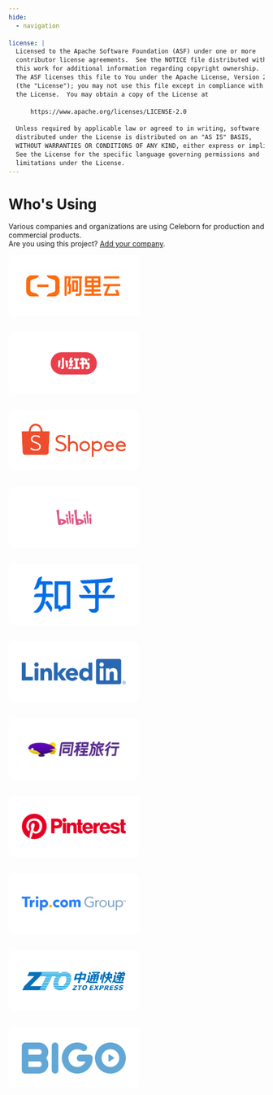 ```yaml
---
hide:
  - navigation

license: |
  Licensed to the Apache Software Foundation (ASF) under one or more
  contributor license agreements.  See the NOTICE file distributed with
  this work for additional information regarding copyright ownership.
  The ASF licenses this file to You under the Apache License, Version 2.0
  (the "License"); you may not use this file except in compliance with
  the License.  You may obtain a copy of the License at

      https://www.apache.org/licenses/LICENSE-2.0

  Unless required by applicable law or agreed to in writing, software
  distributed under the License is distributed on an "AS IS" BASIS,
  WITHOUT WARRANTIES OR CONDITIONS OF ANY KIND, either express or implied.
  See the License for the specific language governing permissions and
  limitations under the License.
---
```


# Who's Using

Various companies and organizations are using Celeborn for production and commercial products.  
Are you using this project? [Add your company](https://github.com/apache/celeborn/issues/2140).

<style>
.itemContainer {
  display: flex;
  flex-wrap: wrap;
  padding: 0 0px;
}

.companyItem {
    width: 257px;
    height: 120px;
    display: flex;
    flex-direction: column;
    align-items: center;
    background: #FFFFFF;
    border: 0px solid #E3E3E3;
    box-sizing: border-box;
    border-radius: 10px;
    position: relative;
    margin-bottom: 32px;
}

.companyItem img {
    max-width: 80%;
    max-height: 70%;
    margin: auto;
    display: block;
}

companyItemImg {
    width: 200px;
    height: 180px;
    margin-top: 48px;
    margin-bottom: 20px;
    height: 70%;
    vertical-align: middle;
}
</style>

<div class="itemContainer">
    <div class="companyItem">
       <img class="companyItemImg" src="../assets/logo/users/aliyun.png">
    </div>
    <div class="companyItem">
       <img class="companyItemImg" src="../assets/logo/users/xiaohongshu.png">
    </div>
    <div class="companyItem">
       <img class="companyItemImg" src="../assets/logo/users/shopee.png">
    </div>
    <div class="companyItem">
       <img class="companyItemImg" src="../assets/logo/users/bilibili.jpg">
    </div>
    <div class="companyItem">
       <img class="companyItemImg" src="../assets/logo/users/zhihu.png">
    </div>
    <div class="companyItem">
       <img class="companyItemImg" src="../assets/logo/users/linkedin.png">
    </div>
    <div class="companyItem">
       <img class="companyItemImg" src="../assets/logo/users/tongcheng.png">
    </div>
    <div class="companyItem">
       <img class="companyItemImg" src="../assets/logo/users/pinterest.png">
    </div>
    <div class="companyItem">
       <img class="companyItemImg" src="../assets/logo/users/trip.png">
    </div>
    <div class="companyItem">
       <img class="companyItemImg" src="../assets/logo/users/zto.png">
    </div>
    <div class="companyItem">
       <img class="companyItemImg" src="../assets/logo/users/bigo.png">
    </div>
</div>
